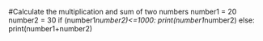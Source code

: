 #Calculate the multiplication and sum of two numbers
number1 = 20
number2 = 30
if (number1*number2)<=1000:
    print(number1*number2)
else:
    print(number1+number2)







  
    
